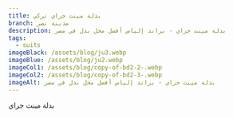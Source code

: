 ```yaml
---
title: بدلة مينت جراي تركي
branch: مدينة نصر
description: بدلة مينت جراي - براند إلياس أفضل محل بدل في مصر
tags:
  - suits
imageBlack: /assets/blog/ju3.webp
imageBlue: /assets/blog/ju2.webp
imageCol1: /assets/blog/copy-of-bd2-2-.webp
imageCol2: /assets/blog/copy-of-bd2-3-.webp
imageAlt: بدلة مينت جراي - براند إلياس أفضل محل بدل في مصر
---
```

بدلة مينت جراي